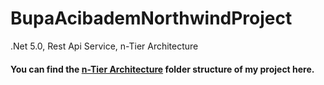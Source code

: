 # BupaAcibademNorthwindProject
.Net 5.0, Rest Api Service, n-Tier Architecture 

#### You can find the [n-Tier Architecture](https://github.com/Bupa-Acibadem-Sigorta-Bootcamp/BupaAcibademNorthwindProject/blob/master/ProjectInformationReadme.md) folder structure of my project here.
